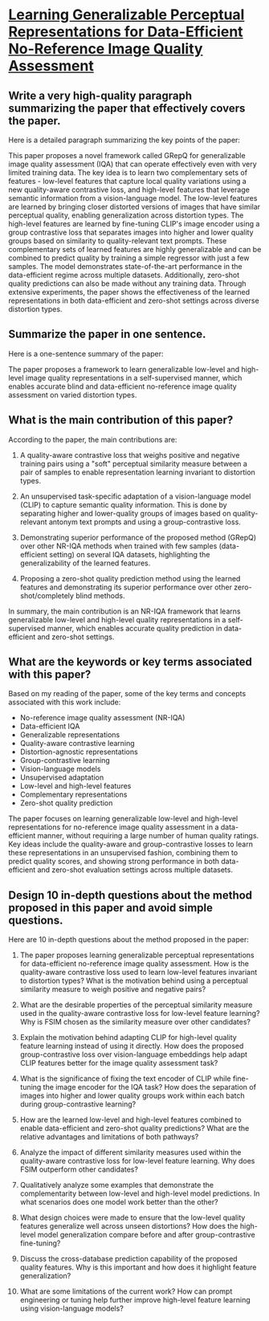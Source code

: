 # [Learning Generalizable Perceptual Representations for Data-Efficient   No-Reference Image Quality Assessment](https://arxiv.org/abs/2312.04838)

## Write a very high-quality paragraph summarizing the paper that effectively covers the paper.

 Here is a detailed paragraph summarizing the key points of the paper:

This paper proposes a novel framework called GRepQ for generalizable image quality assessment (IQA) that can operate effectively even with very limited training data. The key idea is to learn two complementary sets of features - low-level features that capture local quality variations using a new quality-aware contrastive loss, and high-level features that leverage semantic information from a vision-language model. The low-level features are learned by bringing closer distorted versions of images that have similar perceptual quality, enabling generalization across distortion types. The high-level features are learned by fine-tuning CLIP's image encoder using a group contrastive loss that separates images into higher and lower quality groups based on similarity to quality-relevant text prompts. These complementary sets of learned features are highly generalizable and can be combined to predict quality by training a simple regressor with just a few samples. The model demonstrates state-of-the-art performance in the data-efficient regime across multiple datasets. Additionally, zero-shot quality predictions can also be made without any training data. Through extensive experiments, the paper shows the effectiveness of the learned representations in both data-efficient and zero-shot settings across diverse distortion types.


## Summarize the paper in one sentence.

 Here is a one-sentence summary of the paper:

The paper proposes a framework to learn generalizable low-level and high-level image quality representations in a self-supervised manner, which enables accurate blind and data-efficient no-reference image quality assessment on varied distortion types.


## What is the main contribution of this paper?

 According to the paper, the main contributions are:

1) A quality-aware contrastive loss that weighs positive and negative training pairs using a "soft" perceptual similarity measure between a pair of samples to enable representation learning invariant to distortion types. 

2) An unsupervised task-specific adaptation of a vision-language model (CLIP) to capture semantic quality information. This is done by separating higher and lower-quality groups of images based on quality-relevant antonym text prompts and using a group-contrastive loss.

3) Demonstrating superior performance of the proposed method (GRepQ) over other NR-IQA methods when trained with few samples (data-efficient setting) on several IQA datasets, highlighting the generalizability of the learned features.

4) Proposing a zero-shot quality prediction method using the learned features and demonstrating its superior performance over other zero-shot/completely blind methods.

In summary, the main contribution is an NR-IQA framework that learns generalizable low-level and high-level quality representations in a self-supervised manner, which enables accurate quality prediction in data-efficient and zero-shot settings.


## What are the keywords or key terms associated with this paper?

 Based on my reading of the paper, some of the key terms and concepts associated with this work include:

- No-reference image quality assessment (NR-IQA)
- Data-efficient IQA 
- Generalizable representations
- Quality-aware contrastive learning
- Distortion-agnostic representations  
- Group-contrastive learning
- Vision-language models
- Unsupervised adaptation
- Low-level and high-level features
- Complementary representations
- Zero-shot quality prediction

The paper focuses on learning generalizable low-level and high-level representations for no-reference image quality assessment in a data-efficient manner, without requiring a large number of human quality ratings. Key ideas include the quality-aware and group-contrastive losses to learn these representations in an unsupervised fashion, combining them to predict quality scores, and showing strong performance in both data-efficient and zero-shot evaluation settings across multiple datasets.


## Design 10 in-depth questions about the method proposed in this paper and avoid simple questions.

 Here are 10 in-depth questions about the method proposed in the paper:

1) The paper proposes learning generalizable perceptual representations for data-efficient no-reference image quality assessment. How is the quality-aware contrastive loss used to learn low-level features invariant to distortion types? What is the motivation behind using a perceptual similarity measure to weigh positive and negative pairs?

2) What are the desirable properties of the perceptual similarity measure used in the quality-aware contrastive loss for low-level feature learning? Why is FSIM chosen as the similarity measure over other candidates? 

3) Explain the motivation behind adapting CLIP for high-level quality feature learning instead of using it directly. How does the proposed group-contrastive loss over vision-language embeddings help adapt CLIP features better for the image quality assessment task?

4) What is the significance of fixing the text encoder of CLIP while fine-tuning the image encoder for the IQA task? How does the separation of images into higher and lower quality groups work within each batch during group-contrastive learning?

5) How are the learned low-level and high-level features combined to enable data-efficient and zero-shot quality predictions? What are the relative advantages and limitations of both pathways?

6) Analyze the impact of different similarity measures used within the quality-aware contrastive loss for low-level feature learning. Why does FSIM outperform other candidates?

7) Qualitatively analyze some examples that demonstrate the complementarity between low-level and high-level model predictions. In what scenarios does one model work better than the other?

8) What design choices were made to ensure that the low-level quality features generalize well across unseen distortions? How does the high-level model generalization compare before and after group-contrastive fine-tuning?

9) Discuss the cross-database prediction capability of the proposed quality features. Why is this important and how does it highlight feature generalization?

10) What are some limitations of the current work? How can prompt engineering or tuning help further improve high-level feature learning using vision-language models?
